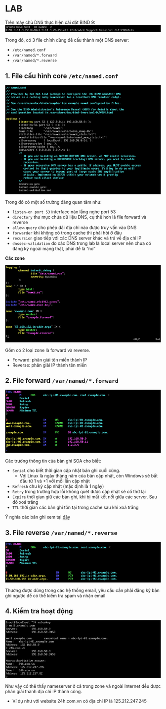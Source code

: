 # LAB
Trên máy chủ DNS thực hiện cài đặt BIND 9:
![Alt](https://raw.githubusercontent.com/huynp1999/huynp/master/pic/network/DNS/bind.PNG)

Trong đó, có 3 file chính dùng để cấu thành một DNS server:
- `/etc/named.conf`
- `/var/named/*.forward`
- `/var/named/*.reverse`

## 1. File cấu hình core `/etc/named.conf`
![Alt](https://raw.githubusercontent.com/huynp1999/huynp/master/pic/network/DNS/named1.PNG)

Trong đó có một số trường đáng quan tâm như:
- `listen-on port 53` interface nào lắng nghe port 53
- `directory` thư mục chứa dữ liệu DNS, cụ thể hơn là file forward và reverse
- `allow-query` cho phép dải địa chỉ nào được truy vấn vào DNS
- `forwarder` khi không có trong cache thì phải hỏi ở đâu
- `recursion` giao tiếp với các DNS server khác và trả về địa chỉ IP
- `dnssec-validation` do các DNS trong lab là local server nên chưa có đăng ký ngoài mạng thật, phải để là “no”


**Các zone**

![Alt](https://raw.githubusercontent.com/huynp1999/huynp/master/pic/network/DNS/named2.PNG)

Gồm có 2 loại zone là forward và reverse.
- Forward: phân giải tên miền thành IP
- Reverse: phân giải IP thành tên miền
## 2. File forward `/var/named/*.forward`
![Alt](https://raw.githubusercontent.com/huynp1999/huynp/master/pic/network/DNS/named3.PNG)

Các trường thông tin của bản ghi SOA cho biết:
- `Serial` cho biết thời gian cập nhật bản ghi cuối cùng.
  - Với Linux là ngày tháng năm của bản cập nhật, còn Windows sẽ bắt đầu từ 1 và +1 với mỗi lần cập nhật
- `Refresh` chu kỳ cập nhật (mặc định là 1 ngày)
- `Retry` trong trường hợp lỗi không quét được cập nhật sẽ cố thử lại
- `Expire` thời gian giữ các bản ghi, khi bị mất kết nối giữa các server. Sau đó xoá trắng
- `TTL` thời gian các bản ghi tồn tại trong cache sau khi xoá trắng

Ý nghĩa các bản ghi xem tại [đây](https://github.com/huynp1999/huynp/blob/master/Network/Protocols/DNS/DNS.md)

## 3. File reverse `/var/named/*.reverse`
![Alt](https://raw.githubusercontent.com/huynp1999/huynp/master/pic/network/DNS/named4.PNG)

Thường được dùng trong các hệ thống email, yêu cầu cần phải đăng ký bản ghi ngược để có thể kiểm tra spam và nhận email

## 4. Kiểm tra hoạt động
![Alt](https://raw.githubusercontent.com/huynp1999/huynp/master/pic/network/DNS/nslookup.PNG)

Như vậy có thể thấy nameserver ở cả trong zone và ngoài Internet đều được phân giải thành địa chỉ IP thành công.
- Ví dụ như với website 24h.com.vn có địa chỉ IP là 125.212.247.245
